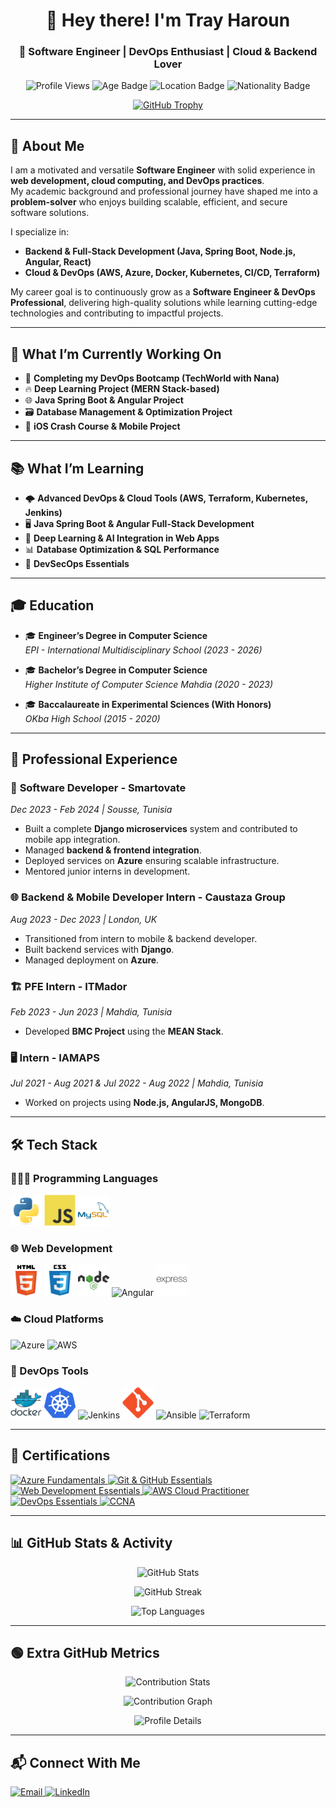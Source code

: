 <h1 align="center">👋 Hey there! I'm Tray Haroun</h1>
<h3 align="center">🚀 Software Engineer | DevOps Enthusiast | Cloud & Backend Lover</h3>

<p align="center">
  <img src="https://komarev.com/ghpvc/?username=haroun2021&label=Profile%20views&color=0e75b6&style=flat" alt="Profile Views" />
  <img src="https://img.shields.io/badge/Age-24-blue" alt="Age Badge" />
  <img src="https://img.shields.io/badge/Location-Mahdia,%20Tunisia-blue" alt="Location Badge" />
  <img src="https://img.shields.io/badge/Nationality-Tunisian-red" alt="Nationality Badge" />
</p>

<p align="center">
  <a href="https://github.com/Haroun2021">
    <img src="https://github-profile-trophy.vercel.app/?username=Haroun2021&theme=flat&no-frame=true&column=7&margin-w=5" alt="GitHub Trophy" />
  </a>
</p>

---

## 🌟 About Me

I am a motivated and versatile **Software Engineer** with solid experience in **web development, cloud computing, and DevOps practices**.  
My academic background and professional journey have shaped me into a **problem-solver** who enjoys building scalable, efficient, and secure software solutions.

I specialize in:
- **Backend & Full-Stack Development (Java, Spring Boot, Node.js, Angular, React)**
- **Cloud & DevOps (AWS, Azure, Docker, Kubernetes, CI/CD, Terraform)**

My career goal is to continuously grow as a **Software Engineer & DevOps Professional**, delivering high-quality solutions while learning cutting-edge technologies and contributing to impactful projects.

---

## 🎯 What I’m Currently Working On

- 🚀 **Completing my DevOps Bootcamp (TechWorld with Nana)**
- 🔥 **Deep Learning Project (MERN Stack-based)**
- 🌐 **Java Spring Boot & Angular Project**
- 🗃️ **Database Management & Optimization Project**
- 📱 **iOS Crash Course & Mobile Project**

---

## 📚 What I’m Learning

- 🌩️ **Advanced DevOps & Cloud Tools (AWS, Terraform, Kubernetes, Jenkins)**
- 🖥️ **Java Spring Boot & Angular Full-Stack Development**
- 🧠 **Deep Learning & AI Integration in Web Apps**
- 📊 **Database Optimization & SQL Performance**
- 🔐 **DevSecOps Essentials**

---

## 🎓 Education

- 🎓 **Engineer’s Degree in Computer Science**  
  *EPI - International Multidisciplinary School (2023 - 2026)*

- 🎓 **Bachelor’s Degree in Computer Science**  
  *Higher Institute of Computer Science Mahdia (2020 - 2023)*

- 🎓 **Baccalaureate in Experimental Sciences (With Honors)**  
  *OKba High School (2015 - 2020)*

---

## 💼 Professional Experience

### 🚀 **Software Developer - Smartovate**
*Dec 2023 - Feb 2024 | Sousse, Tunisia*
- Built a complete **Django microservices** system and contributed to mobile app integration.
- Managed **backend & frontend integration**.
- Deployed services on **Azure** ensuring scalable infrastructure.
- Mentored junior interns in development.

### 🌐 **Backend & Mobile Developer Intern - Caustaza Group**
*Aug 2023 - Dec 2023 | London, UK*
- Transitioned from intern to mobile & backend developer.
- Built backend services with **Django**.
- Managed deployment on **Azure**.

### 🏗️ **PFE Intern - ITMador**
*Feb 2023 - Jun 2023 | Mahdia, Tunisia*
- Developed **BMC Project** using the **MEAN Stack**.

### 🖥️ **Intern - IAMAPS**
*Jul 2021 - Aug 2021 & Jul 2022 - Aug 2022 | Mahdia, Tunisia*
- Worked on projects using **Node.js, AngularJS, MongoDB**.

---

## 🛠️ Tech Stack

### 👨🏻‍💻 Programming Languages
<p>
  <img src="https://raw.githubusercontent.com/devicons/devicon/master/icons/python/python-original.svg" alt="Python" width="50" />
  <img src="https://raw.githubusercontent.com/devicons/devicon/master/icons/javascript/javascript-original.svg" alt="JavaScript" width="50" />
  <img src="https://raw.githubusercontent.com/devicons/devicon/master/icons/mysql/mysql-original-wordmark.svg" alt="SQL" width="50" />
</p>

### 🌐 Web Development
<p>
  <img src="https://raw.githubusercontent.com/devicons/devicon/master/icons/html5/html5-original-wordmark.svg" alt="HTML" width="50" />
  <img src="https://raw.githubusercontent.com/devicons/devicon/master/icons/css3/css3-original-wordmark.svg" alt="CSS" width="50" />
  <img src="https://raw.githubusercontent.com/devicons/devicon/master/icons/nodejs/nodejs-original-wordmark.svg" alt="Node.js" width="50" />
  <img src="https://angular.io/assets/images/logos/angular/angular.svg" alt="Angular" width="50" />
  <img src="https://raw.githubusercontent.com/devicons/devicon/master/icons/express/express-original-wordmark.svg" alt="Express.js" width="50" />
</p>

### ☁️ Cloud Platforms
<p>
  <img src="https://www.vectorlogo.zone/logos/microsoft_azure/microsoft_azure-icon.svg" alt="Azure" width="50" />
  <img src="https://www.vectorlogo.zone/logos/amazon_aws/amazon_aws-icon.svg" alt="AWS" width="50" />
</p>

### 🐳 DevOps Tools
<p>
  <img src="https://raw.githubusercontent.com/devicons/devicon/master/icons/docker/docker-original-wordmark.svg" alt="Docker" width="50" />
  <img src="https://raw.githubusercontent.com/devicons/devicon/master/icons/kubernetes/kubernetes-plain.svg" alt="Kubernetes" width="50" />
  <img src="https://www.vectorlogo.zone/logos/jenkins/jenkins-icon.svg" alt="Jenkins" width="50" />
  <img src="https://raw.githubusercontent.com/devicons/devicon/master/icons/git/git-original.svg" alt="Git" width="50" />
  <img src="https://www.vectorlogo.zone/logos/ansible/ansible-icon.svg" alt="Ansible" width="50" />
  <img src="https://www.vectorlogo.zone/logos/terraformio/terraformio-icon.svg" alt="Terraform" width="50" />
</p>

---

## 📜 Certifications

<p>
  <a href="https://www.credly.com/badges/b5a7d2fe-9bbf-48b5-aafd-3c8883a7af2f/public_url" target="_blank">
    <img src="https://www.vectorlogo.zone/logos/microsoft_azure/microsoft_azure-ar21.svg" alt="Azure Fundamentals" width="150" />
  </a>
  <a href="https://www.credly.com/badges/ae7b2dd7-d0ce-4f30-885d-8301ce58dac7/public_url" target="_blank">
    <img src="https://www.vectorlogo.zone/logos/git-scm/git-scm-ar21.svg" alt="Git & GitHub Essentials" width="150" />
  </a>
  <a href="https://www.credly.com/badges/2c3090bc-b157-46c9-b79c-973a6df952ff/public_url" target="_blank">
    <img src="https://www.vectorlogo.zone/logos/devto/devto-ar21.svg" alt="Web Development Essentials" width="150" />
  </a>
  <a href="https://www.credly.com/badges/6468b57d-17d7-43da-ae1e-750dbb9ecc08/public_url" target="_blank">
    <img src="https://www.vectorlogo.zone/logos/amazon_aws/amazon_aws-ar21.svg" alt="AWS Cloud Practitioner" width="150" />
  </a>
  <a href="https://www.credly.com/badges/1b97c21a-9589-4622-8f6e-2c1937b98188/public_url" target="_blank">
    <img src="https://www.vectorlogo.zone/logos/github/github-ar21.svg" alt="DevOps Essentials" width="150" />
  </a>
  <a href="https://www.credly.com/badges/d779557b-0ffe-4810-ba6c-e6d419087378/public_url" target="_blank">
    <img src="https://www.vectorlogo.zone/logos/cisco/cisco-ar21.svg" alt="CCNA" width="150" />
  </a>
</p>

---

## 📊 GitHub Stats & Activity

<p align="center">
  <img src="https://github-readme-stats.vercel.app/api?username=Haroun2021&show_icons=true&theme=tokyonight" alt="GitHub Stats" />
</p>

<p align="center">
  <img src="https://github-readme-streak-stats.herokuapp.com/?user=Haroun2021&theme=tokyonight" alt="GitHub Streak" />
</p>

<p align="center">
  <img src="https://github-readme-stats.vercel.app/api/top-langs/?username=Haroun2021&layout=compact&theme=tokyonight" alt="Top Languages" />
</p>

---

## 🟢 Extra GitHub Metrics

<p align="center">
  <img src="https://github-readme-stats.vercel.app/api?username=Haroun2021&show_icons=true&hide_title=true&count_private=true&hide=prs&theme=tokyonight" alt="Contribution Stats" />
</p>

<p align="center">
  <img src="https://github-contributions-api.deno.dev/Haroun2021.svg" alt="Contribution Graph" />
</p>

<p align="center">
  <img src="https://github-profile-summary-cards.vercel.app/api/cards/profile-details?username=Haroun2021&theme=tokyonight" alt="Profile Details" />
</p>



---

## 📬 Connect With Me

<p>
  <a href="mailto:harountray33@gmail.com">
    <img src="https://cdn-icons-png.flaticon.com/512/732/732200.png" alt="Email" width="40" />
  </a>
  <a href="https://www.linkedin.com/in/tray-haroun-4627a51b9" target="_blank">
    <img src="https://raw.githubusercontent.com/rahuldkjain/github-profile-readme-generator/master/src/images/icons/Social/linked-in-alt.svg" alt="LinkedIn" width="40" />
  </a>
</p>
